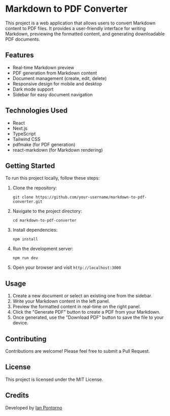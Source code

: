 # Markdown to PDF Converter

This project is a web application that allows users to convert Markdown content to PDF files. It provides a user-friendly interface for writing Markdown, previewing the formatted content, and generating downloadable PDF documents.

## Features

- Real-time Markdown preview
- PDF generation from Markdown content
- Document management (create, edit, delete)
- Responsive design for mobile and desktop
- Dark mode support
- Sidebar for easy document navigation

## Technologies Used

- React
- Next.js
- TypeScript
- Tailwind CSS
- pdfmake (for PDF generation)
- react-markdown (for Markdown rendering)

## Getting Started

To run this project locally, follow these steps:

1. Clone the repository:
   ```
   git clone https://github.com/your-username/markdown-to-pdf-converter.git
   ```

2. Navigate to the project directory:
   ```
   cd markdown-to-pdf-converter
   ```

3. Install dependencies:
   ```
   npm install
   ```

4. Run the development server:
   ```
   npm run dev
   ```

5. Open your browser and visit `http://localhost:3000`

## Usage

1. Create a new document or select an existing one from the sidebar.
2. Write your Markdown content in the left panel.
3. Preview the formatted content in real-time on the right panel.
4. Click the "Generate PDF" button to create a PDF from your Markdown.
5. Once generated, use the "Download PDF" button to save the file to your device.

## Contributing

Contributions are welcome! Please feel free to submit a Pull Request.

## License

This project is licensed under the MIT License.

## Credits

Developed by [Ian Pontorno](https://ian9franco.github.io/Portfolio/)